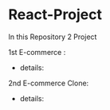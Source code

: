 # React-Project
In this Repository 2 Project 

1st E-commerce : 
- details:

2nd E-commerce Clone: 
- details:
